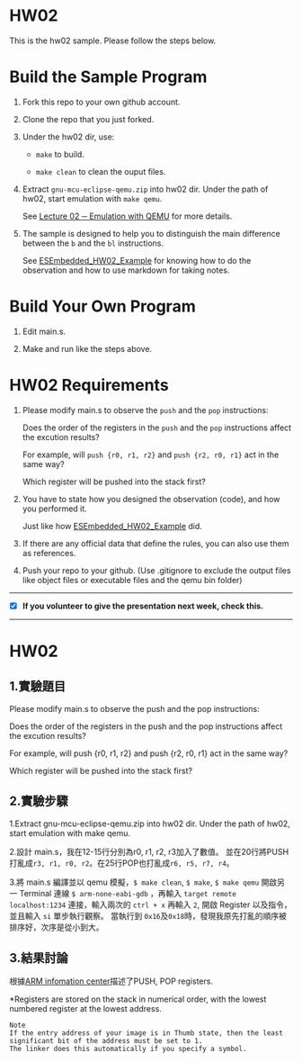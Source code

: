 HW02
===
This is the hw02 sample. Please follow the steps below.

# Build the Sample Program

1. Fork this repo to your own github account.

2. Clone the repo that you just forked.

3. Under the hw02 dir, use:

	* `make` to build.

	* `make clean` to clean the ouput files.

4. Extract `gnu-mcu-eclipse-qemu.zip` into hw02 dir. Under the path of hw02, start emulation with `make qemu`.

	See [Lecture 02 ─ Emulation with QEMU] for more details.

5. The sample is designed to help you to distinguish the main difference between the `b` and the `bl` instructions.  

	See [ESEmbedded_HW02_Example] for knowing how to do the observation and how to use markdown for taking notes.

# Build Your Own Program

1. Edit main.s.

2. Make and run like the steps above.

# HW02 Requirements

1. Please modify main.s to observe the `push` and the `pop` instructions:  

	Does the order of the registers in the `push` and the `pop` instructions affect the excution results?  

	For example, will `push {r0, r1, r2}` and `push {r2, r0, r1}` act in the same way?  

	Which register will be pushed into the stack first?

2. You have to state how you designed the observation (code), and how you performed it.  

	Just like how [ESEmbedded_HW02_Example] did.

3. If there are any official data that define the rules, you can also use them as references.

4. Push your repo to your github. (Use .gitignore to exclude the output files like object files or executable files and the qemu bin folder)

[Lecture 02 ─ Emulation with QEMU]: http://www.nc.es.ncku.edu.tw/course/embedded/02/#Emulation-with-QEMU
[ESEmbedded_HW02_Example]: https://github.com/vwxyzjimmy/ESEmbedded_HW02_Example

--------------------

- [x] **If you volunteer to give the presentation next week, check this.**

--------------------

HW02
===
## 1.實驗題目
Please modify main.s to observe the push and the pop instructions:

Does the order of the registers in the push and the pop instructions affect the excution results?

For example, will push {r0, r1, r2} and push {r2, r0, r1} act in the same way?

Which register will be pushed into the stack first?
## 2.實驗步驟
1.Extract gnu-mcu-eclipse-qemu.zip into hw02 dir. Under the path of hw02, start emulation with make qemu.

2.設計 main.s，我在12-15行分別為r0, r1, r2, r3加入了數值。
並在20行將PUSH打亂成`r3, r1, r0, r2`。在25行POP也打亂成`r6, r5, r7, r4`。

3.將 main.s 編譯並以 qemu 模擬，`$ make clean`, `$ make`, `$ make qemu`
開啟另一 Terminal 連線 `$ arm-none-eabi-gdb` ，再輸入 `target remote localhost:1234` 連接，輸入兩次的 `ctrl + x` 再輸入 `2`, 開啟 Register 以及指令，並且輸入 `si` 單步執行觀察。
當執行到 `0x16`及`0x18`時，發現我原先打亂的順序被排序好，次序是從小到大。

## 3.結果討論
根據[ARM infomation center](http://infocenter.arm.com/help/index.jsp?topic=/com.arm.doc.dui0283b/Babefbce.html)描述了PUSH, POP registers. 

*Registers are stored on the stack in numerical order, with the lowest numbered register at the lowest address.

```
Note
If the entry address of your image is in Thumb state, then the least significant bit of the address must be set to 1.
The linker does this automatically if you specify a symbol.
```
